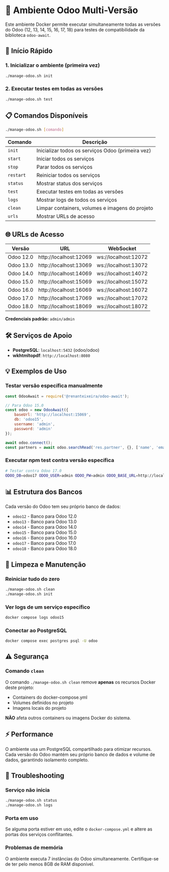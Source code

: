 # 🐳 Ambiente Odoo Multi-Versão

Este ambiente Docker permite executar simultaneamente todas as versões do Odoo (12, 13, 14, 15, 16, 17, 18) para testes de compatibilidade da biblioteca `odoo-await`.

## 🚀 Início Rápido

### 1. Inicializar o ambiente (primeira vez)
```bash
./manage-odoo.sh init
```

### 2. Executar testes em todas as versões
```bash
./manage-odoo.sh test
```

## 📋 Comandos Disponíveis

```bash
./manage-odoo.sh [comando]
```

| Comando | Descrição |
|---------|-----------|
| `init` | Inicializar todos os serviços Odoo (primeira vez) |
| `start` | Iniciar todos os serviços |
| `stop` | Parar todos os serviços |
| `restart` | Reiniciar todos os serviços |
| `status` | Mostrar status dos serviços |
| `test` | Executar testes em todas as versões |
| `logs` | Mostrar logs de todos os serviços |
| `clean` | Limpar containers, volumes e imagens do projeto |
| `urls` | Mostrar URLs de acesso |

## 🌐 URLs de Acesso

| Versão | URL | WebSocket |
|--------|-----|-----------|
| Odoo 12.0 | http://localhost:12069 | ws://localhost:12072 |
| Odoo 13.0 | http://localhost:13069 | ws://localhost:13072 |
| Odoo 14.0 | http://localhost:14069 | ws://localhost:14072 |
| Odoo 15.0 | http://localhost:15069 | ws://localhost:15072 |
| Odoo 16.0 | http://localhost:16069 | ws://localhost:16072 |
| Odoo 17.0 | http://localhost:17069 | ws://localhost:17072 |
| Odoo 18.0 | http://localhost:18069 | ws://localhost:18072 |

**Credenciais padrão:** `admin/admin`

## 🛠️ Serviços de Apoio

- **PostgreSQL**: `localhost:5432` (odoo/odoo)
- **wkhtmltopdf**: `http://localhost:8080`

## 💡 Exemplos de Uso

### Testar versão específica manualmente
```javascript
const OdooAwait = require('@renanteixeira/odoo-await');

// Para Odoo 15.0
const odoo = new OdooAwait({
    baseUrl: 'http://localhost:15069',
    db: 'odoo15',
    username: 'admin',
    password: 'admin'
});

await odoo.connect();
const partners = await odoo.searchRead('res.partner', {}, ['name', 'email']);
```

### Executar npm test contra versão específica
```bash
# Testar contra Odoo 17.0
ODOO_DB=odoo17 ODOO_USER=admin ODOO_PW=admin ODOO_BASE_URL=http://localhost:17069 npm test
```

## 📊 Estrutura dos Bancos

Cada versão do Odoo tem seu próprio banco de dados:
- `odoo12` - Banco para Odoo 12.0
- `odoo13` - Banco para Odoo 13.0  
- `odoo14` - Banco para Odoo 14.0
- `odoo15` - Banco para Odoo 15.0
- `odoo16` - Banco para Odoo 16.0
- `odoo17` - Banco para Odoo 17.0
- `odoo18` - Banco para Odoo 18.0

## 🧹 Limpeza e Manutenção

### Reiniciar tudo do zero
```bash
./manage-odoo.sh clean
./manage-odoo.sh init
```

### Ver logs de um serviço específico
```bash
docker compose logs odoo15
```

### Conectar ao PostgreSQL
```bash
docker compose exec postgres psql -U odoo
```

## ⚠️ Segurança

### Comando `clean`
O comando `./manage-odoo.sh clean` remove **apenas** os recursos Docker deste projeto:
- Containers do docker-compose.yml
- Volumes definidos no projeto
- Imagens locais do projeto

**NÃO** afeta outros containers ou imagens Docker do sistema.

## ⚡ Performance

O ambiente usa um PostgreSQL compartilhado para otimizar recursos. Cada versão do Odoo mantém seu próprio banco de dados e volume de dados, garantindo isolamento completo.

## 🔧 Troubleshooting

### Serviço não inicia
```bash
./manage-odoo.sh status
./manage-odoo.sh logs
```

### Porta em uso
Se alguma porta estiver em uso, edite o `docker-compose.yml` e altere as portas dos serviços conflitantes.

### Problemas de memória
O ambiente executa 7 instâncias do Odoo simultaneamente. Certifique-se de ter pelo menos 8GB de RAM disponível.
